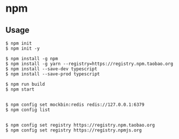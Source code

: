 # npm

## Usage

    $ npm init
    $ npm init -y

    $ npm install -g npm
    $ npm install -g yarn --registry=https://registry.npm.taobao.org
    $ npm install --save-dev typescript
    $ npm install --save-prod typescript

    $ npm run build
    $ npm start


    $ npm config set mockbin:redis redis://127.0.0.1:6379
    $ npm config list


    $ npm config set registry https://registry.npm.taobao.org
    $ npm config set registry https://registry.npmjs.org
